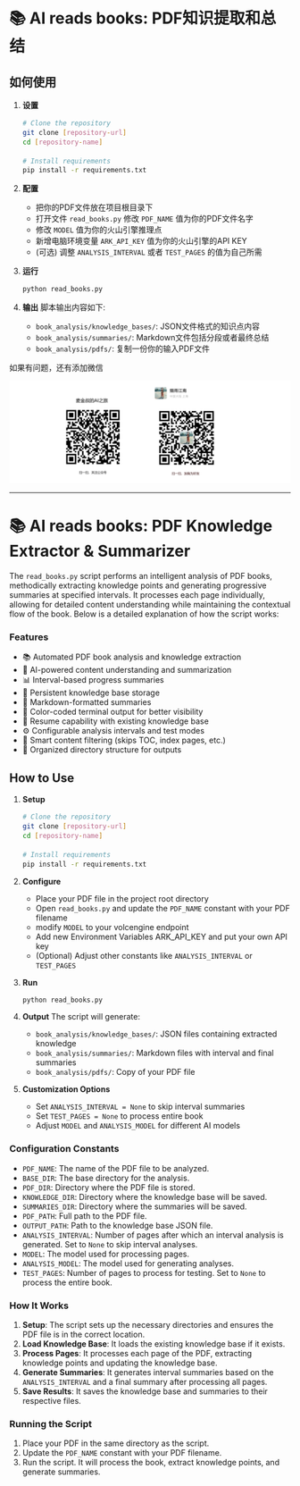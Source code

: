 # 📚 AI reads books: PDF知识提取和总结

## 如何使用

1. **设置**
   ```bash
   # Clone the repository
   git clone [repository-url]
   cd [repository-name]

   # Install requirements
   pip install -r requirements.txt
   ```

2. **配置**
   - 把你的PDF文件放在项目根目录下
   - 打开文件 `read_books.py` 修改 `PDF_NAME` 值为你的PDF文件名字
   - 修改 `MODEL` 值为你的火山引擎推理点
   - 新增电脑环境变量 `ARK_API_KEY` 值为你的火山引擎的API KEY   
   - (可选) 调整 `ANALYSIS_INTERVAL` 或者 `TEST_PAGES` 的值为自己所需

3. **运行**
   ```bash
   python read_books.py
   ```

4. **输出**
   脚本输出内容如下:
   - `book_analysis/knowledge_bases/`: JSON文件格式的知识点内容
   - `book_analysis/summaries/`: Markdown文件包括分段或者最终总结
   - `book_analysis/pdfs/`: 复制一份你的输入PDF文件 

如果有问题，还有添加微信

![添加助手](https://raw.githubusercontent.com/Macking/AI-reads-books/master/asset/640.png)
____________


# 📚 AI reads books: PDF Knowledge Extractor & Summarizer

The `read_books.py` script performs an intelligent analysis of PDF books, methodically extracting knowledge points and generating progressive summaries at specified intervals. It processes each page individually, allowing for detailed content understanding while maintaining the contextual flow of the book. Below is a detailed explanation of how the script works:

### Features

- 📚 Automated PDF book analysis and knowledge extraction
- 🤖 AI-powered content understanding and summarization
- 📊 Interval-based progress summaries
- 💾 Persistent knowledge base storage
- 📝 Markdown-formatted summaries
- 🎨 Color-coded terminal output for better visibility
- 🔄 Resume capability with existing knowledge base
- ⚙️ Configurable analysis intervals and test modes
- 🚫 Smart content filtering (skips TOC, index pages, etc.)
- 📂 Organized directory structure for outputs

## How to Use

1. **Setup**
   ```bash
   # Clone the repository
   git clone [repository-url]
   cd [repository-name]

   # Install requirements
   pip install -r requirements.txt
   ```

2. **Configure**
   - Place your PDF file in the project root directory
   - Open `read_books.py` and update the `PDF_NAME` constant with your PDF filename
   - modify `MODEL` to your volcengine endpoint
   - Add new Environment Variables ARK_API_KEY and put your own API key
   - (Optional) Adjust other constants like `ANALYSIS_INTERVAL` or `TEST_PAGES`

3. **Run**
   ```bash
   python read_books.py
   ```

4. **Output**
   The script will generate:
   - `book_analysis/knowledge_bases/`: JSON files containing extracted knowledge
   - `book_analysis/summaries/`: Markdown files with interval and final summaries
   - `book_analysis/pdfs/`: Copy of your PDF file

5. **Customization Options**
   - Set `ANALYSIS_INTERVAL = None` to skip interval summaries
   - Set `TEST_PAGES = None` to process entire book
   - Adjust `MODEL` and `ANALYSIS_MODEL` for different AI models

### Configuration Constants

- `PDF_NAME`: The name of the PDF file to be analyzed.
- `BASE_DIR`: The base directory for the analysis.
- `PDF_DIR`: Directory where the PDF file is stored.
- `KNOWLEDGE_DIR`: Directory where the knowledge base will be saved.
- `SUMMARIES_DIR`: Directory where the summaries will be saved.
- `PDF_PATH`: Full path to the PDF file.
- `OUTPUT_PATH`: Path to the knowledge base JSON file.
- `ANALYSIS_INTERVAL`: Number of pages after which an interval analysis is generated. Set to `None` to skip interval analyses.
- `MODEL`: The model used for processing pages.
- `ANALYSIS_MODEL`: The model used for generating analyses.
- `TEST_PAGES`: Number of pages to process for testing. Set to `None` to process the entire book.


### How It Works

1. **Setup**: The script sets up the necessary directories and ensures the PDF file is in the correct location.
2. **Load Knowledge Base**: It loads the existing knowledge base if it exists.
3. **Process Pages**: It processes each page of the PDF, extracting knowledge points and updating the knowledge base.
4. **Generate Summaries**: It generates interval summaries based on the `ANALYSIS_INTERVAL` and a final summary after processing all pages.
5. **Save Results**: It saves the knowledge base and summaries to their respective files.

### Running the Script

1. Place your PDF in the same directory as the script.
2. Update the `PDF_NAME` constant with your PDF filename.
3. Run the script. It will process the book, extract knowledge points, and generate summaries.
